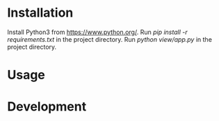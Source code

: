 # Installation
Install Python3 from https://www.python.org/.
Run *pip install -r requirements.txt* in the project directory.
Run *python view/app.py* in the project directory.

# Usage

# Development

